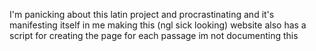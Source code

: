 I'm panicking about this latin project and procrastinating and it's manifesting itself in me making this (ngl sick looking) website
also has a script for creating the page for each passage
im not documenting this
